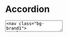 <figure class="hero" style="background:#34f3dd;"></figure>

# Accordion

<textarea code-editor="mixed" code-result-size="450">
<nav class="bg-brand1">
  <ul class="accordion">
    <li class="accordion-section">
      <input id="" name="main-nav" type="radio">
      <label for="">
        <svg class="icon"><use xlink:href="dist/smile-icons.svg#home"></use></svg>
        <a href="#">Inicio</a>
      </label>
    </li>
    <li class="accordion-section has-submenu is-active">
      <input id="incomes" name="main-nav" type="radio" checked/>
      <label for="incomes" class="">
        <svg class="icon"><use xlink:href="dist/smile-icons.svg#input"></use></svg>
        <span>Ingresos</span>
      </label>
      <ul class="accordion-submenu">
        <li><a href="#">Facturas de venta</a><a href="#" title="Nuevo" class="accordion-quick-action">+</a></li>
        <li class="is-active"><a href="#">Facturas recurrentes</a></li>
        <li><a href="#">Pagos recibidos</a></li>
        <li><a href="#">Notas crédito</a></li>
      </ul>
    </li>
    <li class="accordion-section has-submenu">
      <input id="expenses" name="main-nav" type="radio"/>
      <label for="expenses" class="">
        <svg class="icon"><use xlink:href="dist/smile-icons.svg#output"></use></svg>
        <span>Gastos</span>
      </label>
      <ul class="accordion-submenu">
        <li><a href="#">Facturas de venta</a><a href="#" title="Nuevo" class="accordion-quick-action">+</a></li>
        <li><a href="#">Facturas recurrentes</a></li>
        <li><a href="#">Pagos recibidos</a></li>
        <li><a href="#">Notas crédito</a></li>
      </ul>
    </li>
    <li class="accordion-section has-submenu">
      <input id="stock" name="main-nav" type="radio"/>
      <label for="stock" class="">
        <svg class="icon"><use xlink:href="dist/smile-icons.svg#stock"></use></svg>
        <span>Inventario</span>
      </label>
      <ul class="accordion-submenu">
        <li><a href="#">Facturas de venta</a><a href="#" title="Nuevo" class="accordion-quick-action">+</a></li>
        <li><a href="#">Facturas recurrentes</a></li>
        <li><a href="#">Pagos recibidos</a></li>
        <li><a href="#">Notas crédito</a></li>
      </ul>
    </li>
  </ul>
</nav>
<script>
  // Close open section onclick
  const accordionSectionRadio = document.getElementsByName('main-nav')
  let setCheck
  for (let i = 0; i < accordionSectionRadio.length; i++) {
    accordionSectionRadio[i].onclick = function () {
      if (setCheck != this) {
        setCheck = this;
      } else {
        this.checked = false
        setCheck = null
      }
    }
  }
</script>
</textarea>